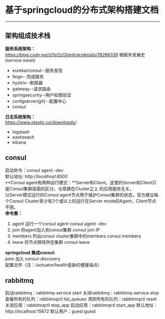 # 基于springcloud的分布式架构搭建文档 #
---------
## 架构组成技术栈  ##
**服务系统架构：**  
*https://blog.csdn.net/zl1zl2zl3/article/details/78266339*  微服务发展史(service mesh)   
- eureka/consul--服务发现  
- feign--完成服务  
- hystrix--断路器  
- gateway--请求路由  
- springsecurity--用户权限验证  
- confgserver(git)--配置中心  
- consul  

**日志系统架构：**  
*https://www.elastic.co/downloads/*  
- logstash  
- eastiseach  
- kibana  

## consul ##
启动命令：consul agent -dev  
默认地址: *http://localhost:8500*  
**Consul agent有两种运行模式：**Server和Client。这里的Server和Client只是Consul集群层面的区分，与搭建在Cluster之上 的应用服务无关。    
以Server模式运行的Consul agent节点用于维护Consul集群的状态，官方建议每个Consul Cluster至少有3个或以上的运行在Server mode的Agent，Client节点不限。  
**命令集：**  
1. agent	运行一个consul agent	consul agent -dev  
2. join	将agent加入到consul集群	consul join IP  
3. members	列出consul cluster集群中的members	consul members  
4. leave	将节点移除所在集群	 consul leave 

**springcloud 集成consul:**  
pom 加入 consul-discovery  
配置文件（注：/actuator/health是新的健康端点）

## rabbitmq ##
启动rabbitmq：rabbitmq-service start
关闭rabbitmq：rabbitmq-service stop
查看所有的队列：rabbitmqctl list_queues
清除所有的队列：rabbitmqctl reset
关闭应用：rabbitmqctl stop_app
启动应用：rabbitmqctl start_app
默认地址：http://localhost:15672
默认用户：guest:guest